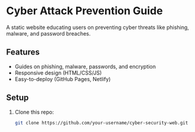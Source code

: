 # Cyber Attack Prevention Guide

A static website educating users on preventing cyber threats like phishing, malware, and password breaches.

## Features
- Guides on phishing, malware, passwords, and encryption
- Responsive design (HTML/CSS/JS)
- Easy-to-deploy (GitHub Pages, Netlify)

## Setup
1. Clone this repo:
   ```bash
   git clone https://github.com/your-username/cyber-security-web.git
